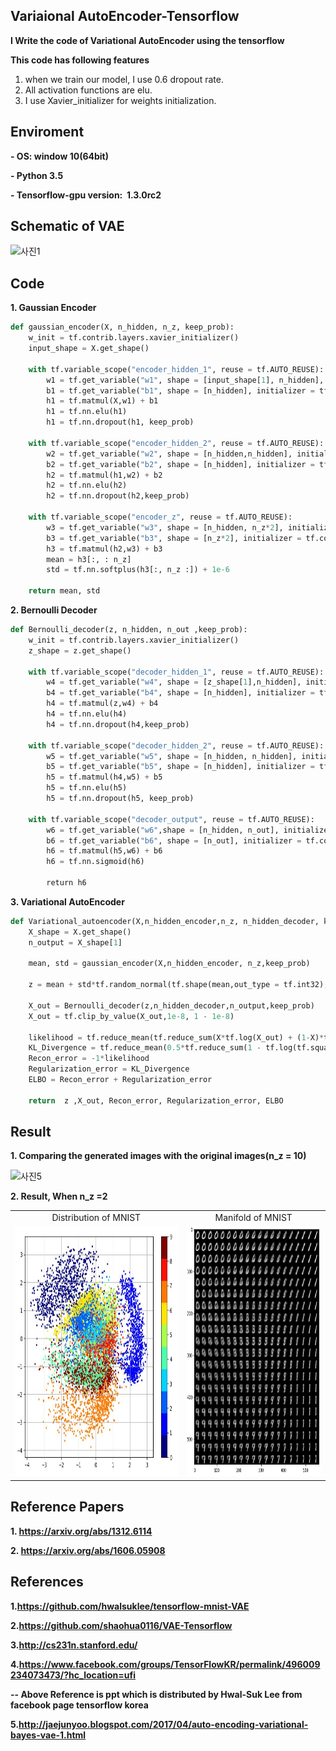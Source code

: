 ## Variaional AutoEncoder-Tensorflow

**I Write the code of Variational AutoEncoder using the tensorflow**

**This code has following features**
1. when we train our model, I use 0.6 dropout rate.
2. All activation functions are elu.
3. I use Xavier_initializer for weights initialization.


## Enviroment
**- OS: window 10(64bit)**

**- Python 3.5**

**- Tensorflow-gpu version:  1.3.0rc2**


## Schematic of VAE

![사진1](https://github.com/MINGUKKANG/VAE_tensorflow/blob/master/image/model.PNG)

## Code

**1. Gaussian Encoder**
```python
def gaussian_encoder(X, n_hidden, n_z, keep_prob):
    w_init = tf.contrib.layers.xavier_initializer()
    input_shape = X.get_shape()
    
    with tf.variable_scope("encoder_hidden_1", reuse = tf.AUTO_REUSE):
        w1 = tf.get_variable("w1", shape = [input_shape[1], n_hidden], initializer = w_init)
        b1 = tf.get_variable("b1", shape = [n_hidden], initializer = tf.constant_initializer(0.))
        h1 = tf.matmul(X,w1) + b1
        h1 = tf.nn.elu(h1)
        h1 = tf.nn.dropout(h1, keep_prob)
        
    with tf.variable_scope("encoder_hidden_2", reuse = tf.AUTO_REUSE):
        w2 = tf.get_variable("w2", shape = [n_hidden,n_hidden], initializer = w_init)
        b2 = tf.get_variable("b2", shape = [n_hidden], initializer = tf.constant_initializer(0.))
        h2 = tf.matmul(h1,w2) + b2
        h2 = tf.nn.elu(h2)
        h2 = tf.nn.dropout(h2,keep_prob)
    
    with tf.variable_scope("encoder_z", reuse = tf.AUTO_REUSE):
        w3 = tf.get_variable("w3", shape = [n_hidden, n_z*2], initializer = w_init)
        b3 = tf.get_variable("b3", shape = [n_z*2], initializer = tf.constant_initializer(0.))
        h3 = tf.matmul(h2,w3) + b3
        mean = h3[:, : n_z]
        std = tf.nn.softplus(h3[:, n_z :]) + 1e-6
    
    return mean, std
```
**2. Bernoulli Decoder**
```python
def Bernoulli_decoder(z, n_hidden, n_out ,keep_prob):
    w_init = tf.contrib.layers.xavier_initializer()
    z_shape = z.get_shape()
    
    with tf.variable_scope("decoder_hidden_1", reuse = tf.AUTO_REUSE):
        w4 = tf.get_variable("w4", shape = [z_shape[1],n_hidden], initializer = w_init)
        b4 = tf.get_variable("b4", shape = [n_hidden], initializer = tf.constant_initializer(0.))
        h4 = tf.matmul(z,w4) + b4
        h4 = tf.nn.elu(h4)
        h4 = tf.nn.dropout(h4,keep_prob)
        
    with tf.variable_scope("decoder_hidden_2", reuse = tf.AUTO_REUSE):
        w5 = tf.get_variable("w5", shape = [n_hidden, n_hidden], initializer = w_init)
        b5 = tf.get_variable("b5", shape = [n_hidden], initializer = tf.constant_initializer(0.))
        h5 = tf.matmul(h4,w5) + b5
        h5 = tf.nn.elu(h5)
        h5 = tf.nn.dropout(h5, keep_prob)
        
    with tf.variable_scope("decoder_output", reuse = tf.AUTO_REUSE):
        w6 = tf.get_variable("w6",shape = [n_hidden, n_out], initializer = w_init)
        b6 = tf.get_variable("b6", shape = [n_out], initializer = tf.constant_initializer(0.))
        h6 = tf.matmul(h5,w6) + b6
        h6 = tf.nn.sigmoid(h6)
        
        return h6
```

**3. Variational AutoEncoder**
```python
def Variational_autoencoder(X,n_hidden_encoder,n_z, n_hidden_decoder, keep_prob ):
    X_shape = X.get_shape()
    n_output = X_shape[1]
    
    mean, std = gaussian_encoder(X,n_hidden_encoder, n_z,keep_prob)
    
    z = mean + std*tf.random_normal(tf.shape(mean,out_type = tf.int32), 0, 1, dtype = tf.float32)
    
    X_out = Bernoulli_decoder(z,n_hidden_decoder,n_output,keep_prob)
    X_out = tf.clip_by_value(X_out,1e-8, 1 - 1e-8)
    
    likelihood = tf.reduce_mean(tf.reduce_sum(X*tf.log(X_out) + (1-X)*tf.log(1- X_out),1))
    KL_Divergence = tf.reduce_mean(0.5*tf.reduce_sum(1 - tf.log(tf.square(std) + 1e-8) + tf.square(mean) + tf.square(std), 1))       
    Recon_error = -1*likelihood
    Regularization_error = KL_Divergence
    ELBO = Recon_error + Regularization_error 
    
    return  z ,X_out, Recon_error, Regularization_error, ELBO
```

## Result
**1. Comparing the generated images with the original images(n_z = 10)**

![사진5](https://github.com/MINGUKKANG/VAE_tensorflow/blob/master/image/Result1.PNG)

**2. Result, When n_z =2**
<table align='center'>
<tr align='center'>
<td> Distribution of MNIST </td>
<td> Manifold of MNIST </td>
</tr>
<tr>
<td><img src = 'image/result2.jpg' height = '400px'>
<td><img src = 'image/result3.jpg' height = '400px'>
</tr>
</table>

## Reference Papers
**1. https://arxiv.org/abs/1312.6114**

**2. https://arxiv.org/abs/1606.05908**

## References

**1.https://github.com/hwalsuklee/tensorflow-mnist-VAE**

**2.https://github.com/shaohua0116/VAE-Tensorflow**

**3.http://cs231n.stanford.edu/**

**4.https://www.facebook.com/groups/TensorFlowKR/permalink/496009234073473/?hc_location=ufi**

**-- Above Reference is ppt which is distributed by Hwal-Suk Lee from facebook page tensorflow korea**

**5.http://jaejunyoo.blogspot.com/2017/04/auto-encoding-variational-bayes-vae-1.html**
